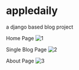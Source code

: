 # appledaily
a django based blog project

Home Page
![1](https://github.com/Vinesh-Sivasubramani/appledaily/assets/91374603/b00fffff-b0af-428d-9baa-cfba0746b2f4)

Single Blog Page
![2](https://github.com/Vinesh-Sivasubramani/appledaily/assets/91374603/af186bd9-d8bd-4584-8c24-9cba7379a973)

About Page
![3](https://github.com/Vinesh-Sivasubramani/appledaily/assets/91374603/800596a3-a463-46ab-94dc-863a050a5d24)
